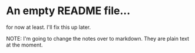 An empty README file...
=======================

for now at least.  I'll fix this up later.

NOTE: I'm going to change the notes over to markdown. They are plain text at the moment.

